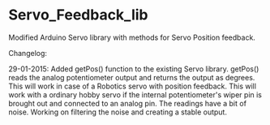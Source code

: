 # Servo_Feedback_lib
Modified Arduino Servo library with methods for Servo Position feedback.

Changelog:

29-01-2015:
    Added getPos() function to the existing Servo library. getPos() reads the analog potentiometer output and returns the output as degrees. This will work in case of a Robotics servo with position feedback. This will work with a ordinary hobby servo if the internal potentiometer's wiper pin is brought out and connected to an analog pin. The readings have a bit of noise. Working on filtering the noise and creating a stable output. 
